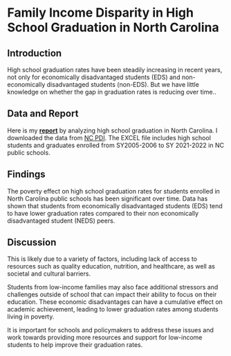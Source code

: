 Family Income Disparity in High School Graduation in North Carolina
================

## Introduction

High school graduation rates have been steadily increasing in recent
years, not only for economically disadvantaged students (EDS) and
non-economically disadvantaged students (non-EDS). But we have little
knowledge on whether the gap in graduation rates is reducing over time..

## Data and Report

Here is my **[report](/_pages/P12HSG03.html)** by analyzing high school
graduation in North Carolina. I downloaded the data from [NC
PDI](https://www.dpi.nc.gov/districts-schools/testing-and-school-accountability/school-accountability-and-reporting/cohort-graduation-rates#4-YearCohortGraduationRates-883).
The EXCEL file includes high school students and graduates enrolled from
SY2005-2006 to SY 2021-2022 in NC public schools.

## Findings

The poverty effect on high school graduation rates for students enrolled
in North Carolina public schools has been significant over time. Data
has shown that students from economically disadvantaged students (EDS)
tend to have lower graduation rates compared to their non economically
disadvantaged student (NEDS) peers.

## Discussion

This is likely due to a variety of factors, including lack of access to
resources such as quality education, nutrition, and healthcare, as well
as societal and cultural barriers.

Students from low-income families may also face additional stressors and
challenges outside of school that can impact their ability to focus on
their education. These economic disadvantages can have a cumulative
effect on academic achievement, leading to lower graduation rates among
students living in poverty.

It is important for schools and policymakers to address these issues and
work towards providing more resources and support for low-income
students to help improve their graduation rates.
